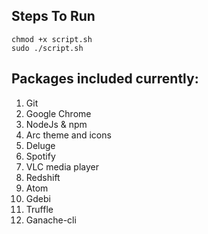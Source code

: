 ## Steps To Run
```
chmod +x script.sh
sudo ./script.sh
```
## Packages included currently:
1.  Git
2.  Google Chrome
3.  NodeJs & npm
4.  Arc theme and icons
5.  Deluge
6.  Spotify
7.  VLC media player
8.  Redshift
9.  Atom
10. Gdebi
11. Truffle
12. Ganache-cli
